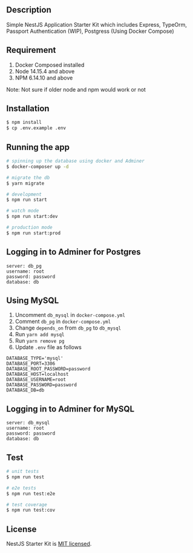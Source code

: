 ## Description

Simple NestJS Application Starter Kit which includes Express, TypeOrm, Passport Authentication (WIP), Postgress (Using Docker Compose)

## Requirement

1. Docker Composed installed
2. Node 14.15.4 and above
3. NPM 6.14.10 and above

Note: Not sure if older node and npm would work or not

## Installation

```bash
$ npm install
$ cp .env.example .env
```

## Running the app

```bash
# spinning up the database using docker and Adminer
$ docker-composer up -d

# migrate the db
$ yarn migrate

# development
$ npm run start

# watch mode
$ npm run start:dev

# production mode
$ npm run start:prod
```

## Logging in to Adminer for Postgres

```
server: db_pg
username: root
password: password
database: db
```

## Using MySQL

1. Uncomment `db_mysql` in `docker-compose.yml`
2. Comment `db_pg` in `docker-compose.yml`
3. Change `depends_on` from `db_pg` to `db_mysql`
4. Run `yarn add mysql`
5. Run `yarn remove pg`
6. Update `.env` file as follows

```
DATABASE_TYPE='mysql'
DATABASE_PORT=3306
DATABASE_ROOT_PASSWORD=password
DATABASE_HOST=localhost
DATABASE_USERNAME=root
DATABASE_PASSWORD=password
DATABASE_DB=db
```

## Logging in to Adminer for MySQL

```
server: db_mysql
username: root
password: password
database: db
```

## Test

```bash
# unit tests
$ npm run test

# e2e tests
$ npm run test:e2e

# test coverage
$ npm run test:cov
```

## License

NestJS Starter Kit is [MIT licensed](LICENSE).
